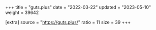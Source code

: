 +++
title = "guts.plus"
date = "2022-03-22"
updated = "2023-05-10"
weight = 39642

[extra]
source = "https://guts.plus/"
ratio = 11
size = 39
+++
